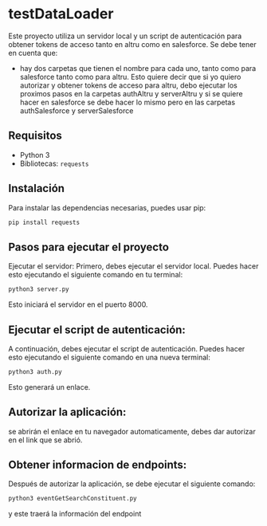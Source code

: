 # testDataLoader

Este proyecto utiliza un servidor local y un script de autenticación para obtener tokens de acceso tanto en altru como en salesforce. Se debe tener en cuenta que:
- hay dos carpetas que tienen el nombre para cada uno, tanto como para salesforce tanto como para altru. Esto quiere decir que si yo quiero autorizar y obtener tokens de acceso para altru, debo ejecutar los proximos pasos en la carpetas authAltru y serverAltru y si se quiere hacer en salesforce se debe hacer lo mismo pero en las carpetas authSalesforce y serverSalesforce

## Requisitos

- Python 3
- Bibliotecas: `requests`

## Instalación

Para instalar las dependencias necesarias, puedes usar pip:

```bash
pip install requests
```

## Pasos para ejecutar el proyecto
Ejecutar el servidor: Primero, debes ejecutar el servidor local. Puedes hacer esto ejecutando el siguiente comando en tu terminal:

```bash
python3 server.py
```
Esto iniciará el servidor en el puerto 8000.

## Ejecutar el script de autenticación: 
A continuación, debes ejecutar el script de autenticación. Puedes hacer esto ejecutando el siguiente comando en una nueva terminal:
```bash
python3 auth.py
```
Esto generará un enlace.

## Autorizar la aplicación: 
se abrirán el enlace en tu navegador automaticamente, debes dar autorizar en el link que se abrió.
## Obtener informacion de endpoints: 
Después de autorizar la aplicación, se debe ejecutar el siguiente comando:
```bash
python3 eventGetSearchConstituent.py
```
y este traerá la información del endpoint
